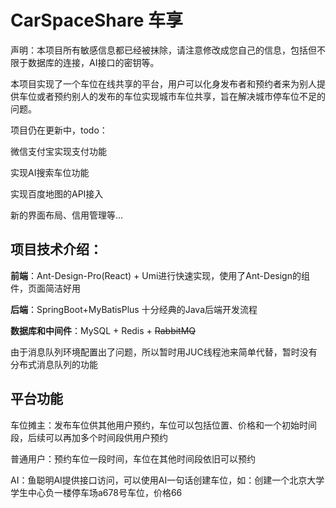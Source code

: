 #  CarSpaceShare 车享

声明：本项目所有敏感信息都已经被抹除，请注意修改成您自己的信息，包括但不限于数据库的连接，AI接口的密钥等。



本项目实现了一个车位在线共享的平台，用户可以化身发布者和预约者来为别人提供车位或者预约别人的发布的车位实现城市车位共享，旨在解决城市停车位不足的问题。



项目仍在更新中，todo：

微信支付宝实现支付功能

实现AI搜索车位功能

实现百度地图的API接入

新的界面布局、信用管理等...

##  项目技术介绍：

**前端**：Ant-Design-Pro(React) + Umi进行快速实现，使用了Ant-Design的组件，页面简洁好用

**后端**：SpringBoot+MyBatisPlus 十分经典的Java后端开发流程

**数据库和中间件**：MySQL + Redis + ~~RabbitMQ~~

由于消息队列环境配置出了问题，所以暂时用JUC线程池来简单代替，暂时没有分布式消息队列的功能



##  平台功能

车位摊主：发布车位供其他用户预约，车位可以包括位置、价格和一个初始时间段，后续可以再加多个时间段供用户预约

普通用户：预约车位一段时间，车位在其他时间段依旧可以预约

AI：鱼聪明AI提供接口访问，可以使用AI一句话创建车位，如：创建一个北京大学学生中心负一楼停车场a678号车位，价格66